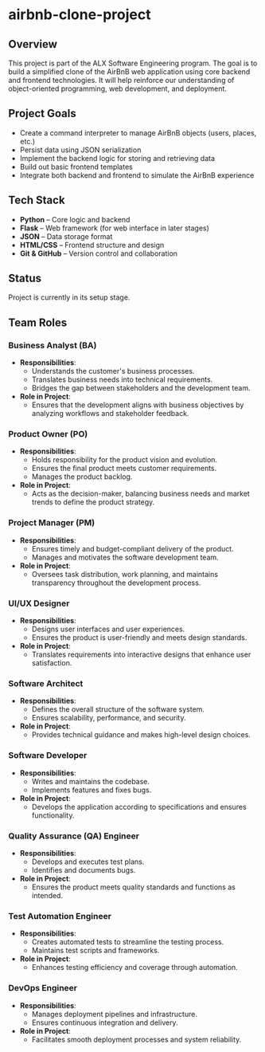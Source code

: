 # airbnb-clone-project

## Overview

This project is part of the ALX Software Engineering program. The goal is to build a simplified clone of the AirBnB web application using core backend and frontend technologies. It will help reinforce our understanding of object-oriented programming, web development, and deployment.

## Project Goals

- Create a command interpreter to manage AirBnB objects (users, places, etc.)
- Persist data using JSON serialization
- Implement the backend logic for storing and retrieving data
- Build out basic frontend templates
- Integrate both backend and frontend to simulate the AirBnB experience

## Tech Stack

- **Python** – Core logic and backend
- **Flask** – Web framework (for web interface in later stages)
- **JSON** – Data storage format
- **HTML/CSS** – Frontend structure and design
- **Git & GitHub** – Version control and collaboration

## Status

Project is currently in its setup stage.

## Team Roles

###  Business Analyst (BA)
- **Responsibilities**:
  - Understands the customer's business processes.
  - Translates business needs into technical requirements.
  - Bridges the gap between stakeholders and the development team.
- **Role in Project**:
  - Ensures that the development aligns with business objectives by analyzing workflows and stakeholder feedback.

###  Product Owner (PO)
- **Responsibilities**:
  - Holds responsibility for the product vision and evolution.
  - Ensures the final product meets customer requirements.
  - Manages the product backlog.
- **Role in Project**:
  - Acts as the decision-maker, balancing business needs and market trends to define the product strategy.

###  Project Manager (PM)
- **Responsibilities**:
  - Ensures timely and budget-compliant delivery of the product.
  - Manages and motivates the software development team.
- **Role in Project**:
  - Oversees task distribution, work planning, and maintains transparency throughout the development process.

###  UI/UX Designer
- **Responsibilities**:
  - Designs user interfaces and user experiences.
  - Ensures the product is user-friendly and meets design standards.
- **Role in Project**:
  - Translates requirements into interactive designs that enhance user satisfaction.

###  Software Architect
- **Responsibilities**:
  - Defines the overall structure of the software system.
  - Ensures scalability, performance, and security.
- **Role in Project**:
  - Provides technical guidance and makes high-level design choices.

###  Software Developer
- **Responsibilities**:
  - Writes and maintains the codebase.
  - Implements features and fixes bugs.
- **Role in Project**:
  - Develops the application according to specifications and ensures functionality.

###  Quality Assurance (QA) Engineer
- **Responsibilities**:
  - Develops and executes test plans.
  - Identifies and documents bugs.
- **Role in Project**:
  - Ensures the product meets quality standards and functions as intended.

###  Test Automation Engineer
- **Responsibilities**:
  - Creates automated tests to streamline the testing process.
  - Maintains test scripts and frameworks.
- **Role in Project**:
  - Enhances testing efficiency and coverage through automation.

###  DevOps Engineer
- **Responsibilities**:
  - Manages deployment pipelines and infrastructure.
  - Ensures continuous integration and delivery.
- **Role in Project**:
  - Facilitates smooth deployment processes and system reliability.
